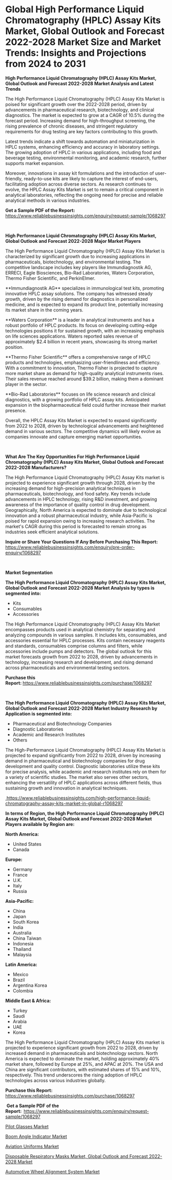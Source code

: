 <p><h1>Global High Performance Liquid Chromatography (HPLC) Assay Kits Market, Global Outlook and Forecast 2022-2028 Market Size and Market Trends: Insights and Projections from 2024 to 2031</h1></p><p><strong>High Performance Liquid Chromatography (HPLC) Assay Kits Market, Global Outlook and Forecast 2022-2028 Market Analysis and Latest Trends</strong></p>
<p><p>The High Performance Liquid Chromatography (HPLC) Assay Kits Market is poised for significant growth over the 2022-2028 period, driven by advancements in pharmaceutical research, biotechnology, and clinical diagnostics. The market is expected to grow at a CAGR of 10.5% during the forecast period. Increasing demand for high-throughput screening, the rising prevalence of chronic diseases, and stringent regulatory requirements for drug testing are key factors contributing to this growth. </p><p>Latest trends indicate a shift towards automation and miniaturization in HPLC systems, enhancing efficiency and accuracy in laboratory settings. The growing adoption of HPLC in various applications, including food and beverage testing, environmental monitoring, and academic research, further supports market expansion. </p><p>Moreover, innovations in assay kit formulations and the introduction of user-friendly, ready-to-use kits are likely to capture the interest of end-users, facilitating adoption across diverse sectors. As research continues to evolve, the HPLC Assay Kits Market is set to remain a critical component in analytical laboratories, reflecting the ongoing need for precise and reliable analytical methods in various industries.</p></p>
<p><strong>Get a Sample PDF of the Report:&nbsp;</strong> <a href="https://www.reliablebusinessinsights.com/enquiry/request-sample/1068297?utm_campaign=1121&utm_medium=2&utm_source=Github&utm_content=ia&utm_term=03122024&utm_id=high-performance-liquid-chromatography-hplc-assay-kits-market-global-outlook-and-forecast-2022-2028">https://www.reliablebusinessinsights.com/enquiry/request-sample/1068297</a></p>
<p>&nbsp;</p>
<p><strong>High Performance Liquid Chromatography (HPLC) Assay Kits Market, Global Outlook and Forecast 2022-2028 Major Market Players</strong></p>
<p><p>The High Performance Liquid Chromatography (HPLC) Assay Kits Market is characterized by significant growth due to increasing applications in pharmaceuticals, biotechnology, and environmental testing. The competitive landscape includes key players like Immundiagnostik AG, ERRECI, Eagle Biosciences, Bio-Rad Laboratories, Waters Corporation, Thermo Fisher Scientific, and PerkinElmer.</p><p>**Immundiagnostik AG** specializes in immunological test kits, promoting innovative HPLC assay solutions. The company has witnessed steady growth, driven by the rising demand for diagnostics in personalized medicine, and is expected to expand its product line, potentially increasing its market share in the coming years.</p><p>**Waters Corporation** is a leader in analytical instruments and has a robust portfolio of HPLC products. Its focus on developing cutting-edge technologies positions it for sustained growth, with an increasing emphasis on life sciences applications. Waters reported sales revenue of approximately $2.4 billion in recent years, showcasing its strong market position.</p><p>**Thermo Fisher Scientific** offers a comprehensive range of HPLC products and technologies, emphasizing user-friendliness and efficiency. With a commitment to innovation, Thermo Fisher is projected to capture more market share as demand for high-quality analytical instruments rises. Their sales revenue reached around $39.2 billion, making them a dominant player in the sector.</p><p>**Bio-Rad Laboratories** focuses on life science research and clinical diagnostics, with a growing portfolio of HPLC assay kits. Anticipated expansion in the biopharmaceutical field could further increase their market presence. </p><p>Overall, the HPLC Assay Kits Market is expected to expand significantly from 2022 to 2028, driven by technological advancements and heightened demand in various sectors. The competitive dynamics will likely evolve as companies innovate and capture emerging market opportunities.</p></p>
<p>&nbsp;</p>
<p><strong>What Are The Key Opportunities For High Performance Liquid Chromatography (HPLC) Assay Kits Market, Global Outlook and Forecast 2022-2028 Manufacturers?</strong></p>
<p><p>The High Performance Liquid Chromatography (HPLC) Assay Kits market is projected to experience significant growth through 2028, driven by the increasing demand for high-precision analytical techniques in pharmaceuticals, biotechnology, and food safety. Key trends include advancements in HPLC technology, rising R&D investment, and growing awareness of the importance of quality control in drug development. Geographically, North America is expected to dominate due to technological innovation and a robust pharmaceutical industry, while Asia-Pacific is poised for rapid expansion owing to increasing research activities. The market's CAGR during this period is forecasted to remain strong as industries seek efficient analytical solutions.</p></p>
<p><strong>Inquire or Share Your Questions If Any Before Purchasing This Report:</strong> <a href="https://www.reliablebusinessinsights.com/enquiry/pre-order-enquiry/1068297?utm_campaign=1121&utm_medium=2&utm_source=Github&utm_content=ia&utm_term=03122024&utm_id=high-performance-liquid-chromatography-hplc-assay-kits-market-global-outlook-and-forecast-2022-2028">https://www.reliablebusinessinsights.com/enquiry/pre-order-enquiry/1068297</a></p>
<p>&nbsp;</p>
<p><strong>Market Segmentation</strong></p>
<p><strong>The High Performance Liquid Chromatography (HPLC) Assay Kits Market, Global Outlook and Forecast 2022-2028 Market Analysis by types is segmented into:</strong></p>
<p><ul><li>Kits</li><li>Consumables</li><li>Accessories</li></ul></p>
<p><p>The High Performance Liquid Chromatography (HPLC) Assay Kits Market encompasses products used in analytical chemistry for separating and analyzing compounds in various samples. It includes kits, consumables, and accessories essential for HPLC processes. Kits contain necessary reagents and standards, consumables comprise columns and filters, while accessories include pumps and detectors. The global outlook for this market forecasts growth from 2022 to 2028, driven by advancements in technology, increasing research and development, and rising demand across pharmaceuticals and environmental testing sectors.</p></p>
<p><strong>Purchase this Report:&nbsp;</strong><a href="https://www.reliablebusinessinsights.com/purchase/1068297?utm_campaign=1121&utm_medium=2&utm_source=Github&utm_content=ia&utm_term=03122024&utm_id=high-performance-liquid-chromatography-hplc-assay-kits-market-global-outlook-and-forecast-2022-2028">https://www.reliablebusinessinsights.com/purchase/1068297</a></p>
<p>&nbsp;</p>
<p><strong>The High Performance Liquid Chromatography (HPLC) Assay Kits Market, Global Outlook and Forecast 2022-2028 Market Industry Research by Application is segmented into:</strong></p>
<p><ul><li>Pharmaceutical and Biotechnology Companies</li><li>Diagnostic Laboratories</li><li>Academic and Research Institutes</li><li>Others</li></ul></p>
<p><p>The High-Performance Liquid Chromatography (HPLC) Assay Kits Market is projected to expand significantly from 2022 to 2028, driven by increasing demand in pharmaceutical and biotechnology companies for drug development and quality control. Diagnostic laboratories utilize these kits for precise analysis, while academic and research institutes rely on them for a variety of scientific studies. The market also serves other sectors, enhancing the versatility of HPLC applications across different fields, thus sustaining growth and innovation in analytical techniques.</p></p>
<p><a href="https://www.reliablebusinessinsights.com/high-performance-liquid-chromatography-assay-kits-market-in-global-r1068297?utm_campaign=1121&utm_medium=2&utm_source=Github&utm_content=ia&utm_term=03122024&utm_id=high-performance-liquid-chromatography-hplc-assay-kits-market-global-outlook-and-forecast-2022-2028">&nbsp;https://www.reliablebusinessinsights.com/high-performance-liquid-chromatography-assay-kits-market-in-global-r1068297</a></p>
<p><strong>In terms of Region, the High Performance Liquid Chromatography (HPLC) Assay Kits Market, Global Outlook and Forecast 2022-2028 Market Players available by Region are:</strong></p>
<p>
    <p> <strong> North America: </strong>
        <ul>
            <li>United States</li>
            <li>Canada</li>
        </ul>
        </p> 
    <p> <strong> Europe: </strong>
        <ul>
            <li>Germany</li>
            <li>France</li>
            <li>U.K.</li>
            <li>Italy</li>
            <li>Russia</li>
        </ul>
        </p> 
    <p> <strong> Asia-Pacific: </strong>
        <ul>
            <li>China</li>
            <li>Japan</li>
            <li>South Korea</li>
            <li>India</li>
            <li>Australia</li>
            <li>China Taiwan</li>
            <li>Indonesia</li>
            <li>Thailand</li>
            <li>Malaysia</li>
        </ul>
        </p> 
    <p> <strong> Latin America: </strong>
        <ul>
            <li>Mexico</li>
            <li>Brazil</li>
            <li>Argentina Korea</li>
            <li>Colombia</li>
        </ul>
        </p> 
    <p> <strong> Middle East & Africa: </strong>
        <ul>
            <li>Turkey</li>
            <li>Saudi</li>
            <li>Arabia</li>
            <li>UAE</li>
            <li>Korea</li>
        </ul>
    </p>
    </p>
<p><p>The High Performance Liquid Chromatography (HPLC) Assay Kits market is projected to experience significant growth from 2022 to 2028, driven by increased demand in pharmaceuticals and biotechnology sectors. North America is expected to dominate the market, holding approximately 40% market share, followed by Europe at 25%, and APAC at 20%. The USA and China are significant contributors, with estimated shares of 15% and 10%, respectively. This trend underscores the rising adoption of HPLC technologies across various industries globally.</p></p>
<p><strong>Purchase this Report: </strong><a href="https://www.reliablebusinessinsights.com/purchase/1068297?utm_campaign=1121&utm_medium=2&utm_source=Github&utm_content=ia&utm_term=03122024&utm_id=high-performance-liquid-chromatography-hplc-assay-kits-market-global-outlook-and-forecast-2022-2028">https://www.reliablebusinessinsights.com/purchase/1068297</a></p>
<p>&nbsp;<strong>Get a Sample PDF of the Report:&nbsp;&nbsp;</strong><a href="https://www.reliablebusinessinsights.com/enquiry/request-sample/1068297?utm_campaign=1121&utm_medium=2&utm_source=Github&utm_content=ia&utm_term=03122024&utm_id=high-performance-liquid-chromatography-hplc-assay-kits-market-global-outlook-and-forecast-2022-2028">https://www.reliablebusinessinsights.com/enquiry/request-sample/1068297</a></p>
<p><strong></strong></p>
<p><p><a href="https://issuu.com/reportprime-2/docs/pilot-glasses-market-size-2030.pptx?utm_campaign=1121&utm_medium=2&utm_source=Github&utm_content=ia&utm_term=03122024&utm_id=high-performance-liquid-chromatography-hplc-assay-kits-market-global-outlook-and-forecast-2022-2028">Pilot Glasses Market</a></p><p><a href="https://www.linkedin.com/pulse/boom-angle-indicator-industry-resonance-93-amplification-socie?utm_campaign=1121&utm_medium=2&utm_source=Github&utm_content=ia&utm_term=03122024&utm_id=high-performance-liquid-chromatography-hplc-assay-kits-market-global-outlook-and-forecast-2022-2028">Boom Angle Indicator Market</a></p><p><a href="https://issuu.com/reportprime-2/docs/aviation-uniforms-market-size-2030.pptx?utm_campaign=1121&utm_medium=2&utm_source=Github&utm_content=ia&utm_term=03122024&utm_id=high-performance-liquid-chromatography-hplc-assay-kits-market-global-outlook-and-forecast-2022-2028">Aviation Uniforms Market</a></p><p><a href="https://github.com/guneycigdem35/Market-Research-Report-List-5/blob/main/disposable-respiratory-masks-market-global-outlook-and-forecast-2022-2028-market.md?utm_campaign=1121&utm_medium=2&utm_source=Github&utm_content=ia&utm_term=03122024&utm_id=high-performance-liquid-chromatography-hplc-assay-kits-market-global-outlook-and-forecast-2022-2028">Disposable Respiratory Masks Market, Global Outlook and Forecast 2022-2028 Market</a></p><p><a href="https://www.linkedin.com/pulse/automotive-wheel-alignment-system-market-research-report-xt2re?utm_campaign=1121&utm_medium=2&utm_source=Github&utm_content=ia&utm_term=03122024&utm_id=high-performance-liquid-chromatography-hplc-assay-kits-market-global-outlook-and-forecast-2022-2028">Automotive Wheel Alignment System Market</a></p></p>